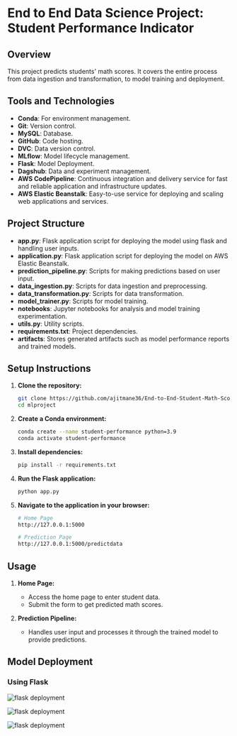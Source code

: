 # End to End Data Science Project: Student Performance Indicator

## Overview
This project predicts students' math scores. It covers the entire process from data ingestion and transformation, to model training and deployment.

## Tools and Technologies
- **Conda**: For environment management.
- **Git**: Version control.
- **MySQL**: Database.
- **GitHub**: Code hosting.
- **DVC**: Data version control.
- **MLflow**: Model lifecycle management.
- **Flask**: Model Deployment.
- **Dagshub**: Data and experiment management.
- **AWS CodePipeline**: Continuous integration and delivery service for fast and reliable application and infrastructure updates.
- **AWS Elastic Beanstalk**: Easy-to-use service for deploying and scaling web applications and services.


## Project Structure
- **app.py**: Flask application script for deploying the model using flask and handling user inputs.
- **application.py**: Flask application script for deploying the model on AWS Elastic Beanstalk.
- **prediction_pipeline.py**: Scripts for making predictions based on user input.
- **data_ingestion.py**: Scripts for data ingestion and preprocessing.
- **data_transformation.py**: Scripts for data transformation.
- **model_trainer.py**: Scripts for model training.
- **notebooks**: Jupyter notebooks for analysis and model training experimentation.
- **utils.py**: Utility scripts.
- **requirements.txt**: Project dependencies.
- **artifacts**: Stores generated artifacts such as model performance reports and trained models.

## Setup Instructions
1. **Clone the repository:**
    ```sh
    git clone https://github.com/ajitmane36/End-to-End-Student-Math-Score-Prediction-with-Deployment.git
    cd mlproject
    ```

2. **Create a Conda environment:**
    ```sh
    conda create --name student-performance python=3.9
    conda activate student-performance
    ```

3. **Install dependencies:**
    ```sh
    pip install -r requirements.txt
    ```

4. **Run the Flask application:**
    ```sh
    python app.py
    ```

5. **Navigate to the application in your browser:**
    ```sh
    # Home Page
    http://127.0.0.1:5000
    
    # Prediction Page
    http://127.0.0.1:5000/predictdata
    ```

## Usage
1. **Home Page:**
    - Access the home page to enter student data.
    - Submit the form to get predicted math scores.

2. **Prediction Pipeline:**
    - Handles user input and processes it through the trained model to provide predictions.

## Model Deployment
### Using Flask
![flask deployment](https://github.com/user-attachments/assets/d0cc2a59-f54b-4c30-98c1-7948d18322b5)

![flask deployment](https://github.com/user-attachments/assets/c7106fde-09d6-4207-9338-a222445486f7)

![flask deployment](https://github.com/user-attachments/assets/1b6ef258-893b-4867-b086-00f28317038f)
